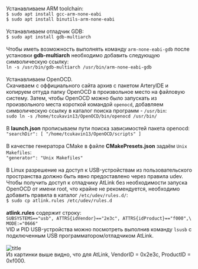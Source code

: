 Устанавливаем ARM toolchain:<br>
```$ sudo apt install gcc-arm-none-eabi```<br> 
```$ sudo apt install binutils-arm-none-eabi```<br>
<br>
Устанавливаем отладчик GDB:<br>
```$ sudo apt install gdb-multiarch```<br>
<br>
Чтобы иметь возможность выполнять команду ```arm-none-eabi-gdb``` после установки **gdb-multiarch** необходимо добавить следующую символическую ссылку:<br>
```ln -s /usr/bin/gdb-multiarch /usr/bin/arm-none-eabi-gdb```<br>
<br>
Устанавливаем OpenOCD.<br>
Скачиваем с оффициального сайта архив с пакетом ArteryIDE и копируем оттуда папку OpenOCD в произвольное место на файловую систему. Затем, чтобы OpenOCD можно было запускать из произвольного места короткой командой ```openocd```, добавляем символическую ссылку в каталог поиска программ - ```/usr/bin```:<br>
```sudo ln -s /home/tcukavin13/OpenOCD/bin/openocd /usr/bin/```<br>
<br>
В **launch.json** прописываем пути поиска зависимостей пакета openocd:<br>
 ```"searchDir": [ "/home/tcukavin13/OpenOCD/scripts" ]```<br>
 <br>
В качестве генератора CMake в файле **CMakePresets.json** задаём ```Unix Makefiles```:<br> 
```"generator": "Unix Makefiles"```<br>
<br>
В Linux разрешение на доступ к USB-устройствам из пользовательского пространства должно быть явно предоставлено через правила udev. Чтобы получить доступ к отладчику AtLink без необходимости запуска OpenOCD от имени root, что крайне не рекомендуется, необходимо добавить правила в каталог ```/etc/udev/rules.d/```:<br>
```$ sudo cp atlink.rules /etc/udev/rules.d```<br>
<br>
**atlink.rules** содержит строку:<br>
```SUBSYSTEMS=="usb", ATTRS{idVendor}=="2e3c", ATTRS{idProduct}=="f000",\```<br>```MODE:="0666"```<br>
VID и PID USB-устройства можно посмотреть выполнив команду ```lsusb``` с подключенным USB программатором/отладчиком AtLink.<br>
<br>![title](./resources/usb.png)<br>
Из картинки выше видно, что для AtLink, VendorID = 0x2e3c, ProductID = 0xf000.